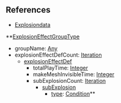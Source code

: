## References
  * [Explosiondata](VanillaExplosiondata.md)

**[ExplosionEffectGroupType](VanillaExplosionEffectGroupType.md)
  * groupName: [Any](Any.md)
  * explosionEffectDefCount: [Iteration](Iteration.md)
    * [explosionEffectDef](VanillaexplosionEffectDef.md)
      * totalPlayTime: [Integer](Integer.md)
      * makeMeshInvisibleTime: [Integer](Integer.md)
      * subExplosionCount: [Iteration](Iteration.md)
        * [subExplosion](VanillasubExplosion.md)
          * [type](Vanillatype.md): [Condition](Condition.md)**
